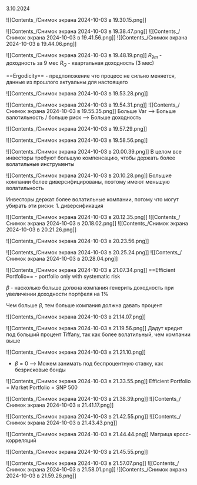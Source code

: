 3.10.2024

![[Contents_/Снимок экрана 2024-10-03 в 19.30.15.png]]

![[Contents_/Снимок экрана 2024-10-03 в 19.38.47.png]]
![[Contents_/Снимок экрана 2024-10-03 в 19.41.56.png]]
![[Contents_/Снимок экрана 2024-10-03 в 19.44.06.png]]

![[Contents_/Снимок экрана 2024-10-03 в 19.48.19.png]]
$R_{9m}$ - доходность за 9 мес
$R_Q$ - квартальная доходность (3 мес)

==Ergodicity== - предположение что процесс не сильно меняется, данные из прошлого актуальны для настоящего

![[Contents_/Снимок экрана 2024-10-03 в 19.53.28.png]]

![[Contents_/Снимок экрана 2024-10-03 в 19.54.31.png]]
![[Contents_/Снимок экрана 2024-10-03 в 19.55.35.png]]
Больше Var —> Больше валотильность / больше риск —> Больше доходность

![[Contents_/Снимок экрана 2024-10-03 в 19.57.29.png]]

![[Contents_/Снимок экрана 2024-10-03 в 19.58.56.png]]

![[Contents_/Снимок экрана 2024-10-03 в 20.00.39.png]]
В целом все инвесторы требуют большую компенсацию, чтобы держать более волатильные инструменты

![[Contents_/Снимок экрана 2024-10-03 в 20.10.28.png]]
 Большие компании более диверсифицированы, поэтому имеют меньшую волатильность

Инвесторы держат более волатильные компании, потому что могут убирать эти риски:
	1. диверсификация

![[Contents_/Снимок экрана 2024-10-03 в 20.12.35.png]]
![[Contents_/Снимок экрана 2024-10-03 в 20.18.02.png]]
![[Contents_/Снимок экрана 2024-10-03 в 20.21.26.png]]

![[Contents_/Снимок экрана 2024-10-03 в 20.23.56.png]]

![[Contents_/Снимок экрана 2024-10-03 в 20.25.24.png]]
![[Contents_/Снимок экрана 2024-10-03 в 20.28.04.png]]

![[Contents_/Снимок экрана 2024-10-03 в 21.07.34.png]]
==Efficient Portfolio== - portfolio only with systematic risk

$\beta$ - насколько больше должна компания генерить доходность при увеличении доходности портфеля на 1%

Чем больше $\beta$, тем больше компания должна давать процент

![[Contents_/Снимок экрана 2024-10-03 в 21.14.07.png]]

![[Contents_/Снимок экрана 2024-10-03 в 21.19.56.png]]
Дадут кредит под больший процент Tiffany, так как более волатильный, чем компании выше

![[Contents_/Снимок экрана 2024-10-03 в 21.21.10.png]]
- $\beta = 0$ —> Можем занимать под беспроцентную ставку, как безрисковые бонды

![[Contents_/Снимок экрана 2024-10-03 в 21.33.55.png]]
Efficient Portfolio = Market Portfolio = SNP 500

![[Contents_/Снимок экрана 2024-10-03 в 21.38.39.png]]
![[Contents_/Снимок экрана 2024-10-03 в 21.41.17.png]]

![[Contents_/Снимок экрана 2024-10-03 в 21.42.55.png]]
![[Contents_/Снимок экрана 2024-10-03 в 21.43.43.png]]

![[Contents_/Снимок экрана 2024-10-03 в 21.44.44.png]]
Матрица кросс-корреляций

![[Contents_/Снимок экрана 2024-10-03 в 21.45.55.png]]



![[Contents_/Снимок экрана 2024-10-03 в 21.57.07.png]]
![[Contents_/Снимок экрана 2024-10-03 в 21.58.01.png]]
![[Contents_/Снимок экрана 2024-10-03 в 21.59.26.png]]

